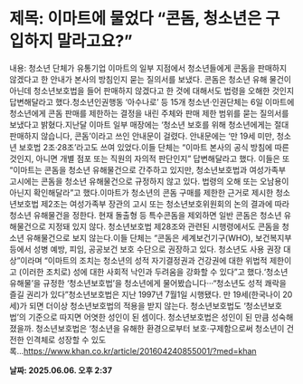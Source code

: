 # **제목: 이마트에 물었다 “콘돔, 청소년은 구입하지 말라고요?”**

  내용: 청소년 단체가 유통기업 이마트의 일부 지점에서 청소년들에게 콘돔을 판매하지 않겠다고 한 안내가 본사의 방침인지 묻는 질의서를 보냈다. 콘돔은 청소년 유해 물건이 아닌데 청소년보호법을 들어 판매하지 않겠다고 한 것에 대해서도 법령을 오해한 것인지 답변해달라고 했다.청소년인권행동 ‘아수나로’ 등 15개 청소년·인권단체는 6일 이마트에 청소년에게 콘돔 판매를 제한하는 결정을 내린 주체와 판매 제한 범위를 묻는 질의서를 보냈다고 밝혔다.지난달 이마트 일부 매장에는 ‘청소년 보호를 위해 청소년에게는 절대 판매하지 않습니다, 콘돔’이라고 쓰인 안내문이 걸렸다. 안내문에는 ‘만 19세 미만, 청소년 보호법 2조·28조’라고도 쓰여 있었다.이들 단체는 “이마트 본사의 공식 방침에 따른 것인지, 아니면 개별 점포 또는 직원의 자의적 판단인지” 답변해달라고 했다. 이들은 또 “이마트는 콘돔을 청소년 유해물건으로 간주하고 있지만, 청소년보호법과 여성가족부 고시에는 콘돔을 청소년 유해물건으로 규정하지 않고 있다. 법령의 오해 또는 오남용이 아닌지 확인해달라”고 했다.이마트가 청소년의 콘돔 구매를 제한한 근거로 제시한 청소년보호법 제2조는 여성가족부 장관의 고시 또는 청소년보호위원회의 논의 결과에 따라 청소년 유해물건을 정한다. 현재 돌출형 등 특수콘돔을 제외하면 일반 콘돔은 청소년 유해물건으로 지정돼 있지 않다. 청소년보호법 제28조와 관련된 시행령에서도 콘돔을 청소년 유해물건으로 보지 않는다.이들 단체는 “콘돔은 세계보건기구(WHO), 보건복지부 등에서 성병 예방, 피임, 공공보건 보호 수단으로 권장하고 있다. 청소년도 사용 권장 대상”이라며 “이마트의 조치는 청소년의 성적 자기결정권과 건강권에 대한 위법적 제한이고 (이러한 조치로) 성에 대한 사회적 낙인과 두려움을 강화할 수 있다”고 했다.‘청소년유해물’을 규정한 ‘청소년보호법’을 청소년에게 물어봤습니다···“청소년도 성적 쾌락을 즐길 권리가 있다”청소년보호법은 지난 1997년 7월1일 시행됐다. 만 19세(한국나이 20세)가 되면 더이상 청소년보호법의 적용을 받지 않는다. 청소년보호법도 ‘청소년보호법’의 기준으로 따지면 어엿한 성인이 된 셈이다. 청소년보호법은 성인이 된 만큼 성숙해졌을까. 청소년보호법은 ‘청소년을 유해한 환경으로부터 보호·구제함으로써 청소년이 건전한 인격체로 성장할 수 있도록...https://www.khan.co.kr/article/201604240855001/?med=khan

  **날짜: 2025.06.06. 오후 2:37**